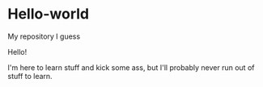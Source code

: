 # Hello-world
My repository I guess

Hello!

I'm here to learn stuff and kick some ass, but I'll probably never run out of stuff to learn.
